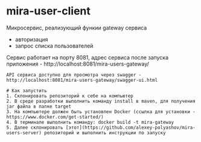 # mira-user-client
Микросервис, реализующий функии gateway сервиса
 - авторизация
 - запрос списка пользователей

Сервис работает на порту 8081, адрес сервиса после запуска приложения - http://localhost:8081/mira-users-gateway/
```
API сервиса доступно для просмотра через swagger - http://localhost:8081/mira-users-gateway/swagger-ui.html

# Как запустить
1. Склонировать репозиторий к себе на компьютер
2. В среде разработки выполнить команду install в maven, для получения jar файла в папке target
3. На компьютере должен быть установлен Docker (ссылка для установки - https://www.docker.com/get-started/) 
4. В терминале выполнить команду: docker build -t mira-gateway
5. Далее склонировать [этот](https://github.com/alexey-polyashov/mira-users-server) репозиторий и выполнить инструкции по запуску
